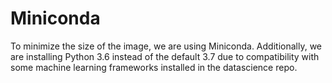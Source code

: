 # Miniconda
To minimize the size of the image, we are using
Miniconda. Additionally, we are installing Python
3.6 instead of the default 3.7 due to compatibility
with some machine learning frameworks installed in
the datascience repo.
